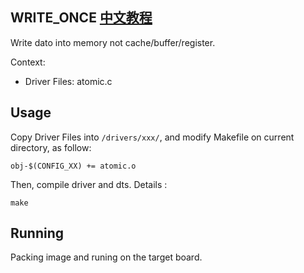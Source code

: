 WRITE_ONCE [中文教程](https://biscuitos.github.io/blog/ATOMIC_WRITE_ONCE/)
----------------------------------

Write dato into memory not cache/buffer/register.

Context:

* Driver Files: atomic.c

## Usage

Copy Driver Files into `/drivers/xxx/`, and modify Makefile on current 
directory, as follow:

```
obj-$(CONFIG_XX) += atomic.o
```

Then, compile driver and dts. Details :

```
make
```

## Running

Packing image and runing on the target board.
